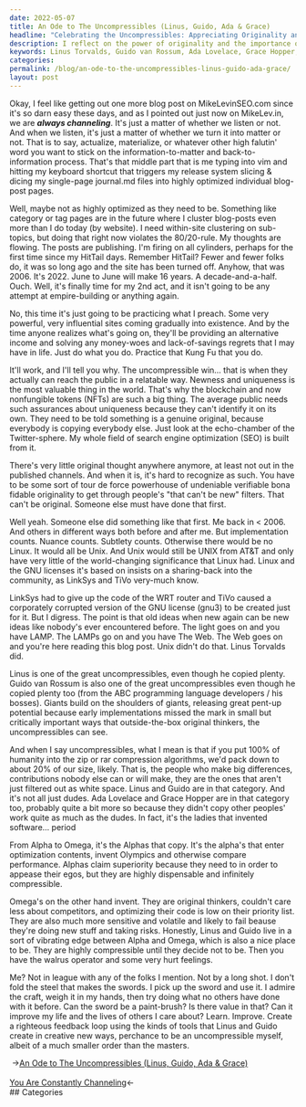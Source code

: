 ```yaml
---
date: 2022-05-07
title: An Ode to The Uncompressibles (Linus, Guido, Ada & Grace)
headline: "Celebrating the Uncompressibles: Appreciating Originality and Great Ideas"
description: I reflect on the power of originality and the importance of the 'uncompressibles' - Linus Torvalds and Guido van Rossum - who have created revolutionary ideas despite copying plenty. I explore the need to recognize and appreciate newness and uniqueness, and the potential of great ideas yet to be realized. I recognize the work of uncompressibles like Linus, Guido, Ada Lovelace, and Grace Hopper, and admire their contrast to the 'Alphas
keywords: Linus Torvalds, Guido van Rossum, Ada Lovelace, Grace Hopper, Originality, Uncompressibles, Revolutionary Ideas, Newness, Uniqueness, Blockchain, Nonfungible Tokens, NFTs, Alphas, Optimization, Copying, Contributions
categories: 
permalink: /blog/an-ode-to-the-uncompressibles-linus-guido-ada-grace/
layout: post
---
```



Okay, I feel like getting out one more blog post on MikeLevinSEO.com since it's
so darn easy these days, and as I pointed out just now on MikeLev.in, we are
***always channeling***. It's just a matter of whether we listen or not. And
when we listen, it's just a matter of whether we turn it into matter or not.
That is to say, actualize, materialize, or whatever other high falutin' word
you want to stick on the information-to-matter and back-to-information process.
That's that middle part that is me typing into vim and hitting my keyboard
shortcut that triggers my release system slicing & dicing my single-page
journal.md files into highly optimized individual blog-post pages.

Well, maybe not as highly optimized as they need to be. Something like category
or tag pages are in the future where I cluster blog-posts even more than I do
today (by website). I need within-site clustering on sub-topics, but doing that
right now violates the 80/20-rule. My thoughts are flowing. The posts are
publishing. I'm firing on all cylinders, perhaps for the first time since my
HitTail days. Remember HitTail? Fewer and fewer folks do, it was so long ago
and the site has been turned off. Anyhow, that was 2006. It's 2022. June to
June will make 16 years. A decade-and-a-half. Ouch. Well, it's finally time for
my 2nd act, and it isn't going to be any attempt at empire-building or anything
again.

No, this time it's just going to be practicing what I preach. Some very
powerful, very influential sites coming gradually into existence. And by the
time anyone realizes what's going on, they'll be providing an alternative
income and solving any money-woes and lack-of-savings regrets that I may have
in life. Just do what you do. Practice that Kung Fu that you do.

It'll work, and I'll tell you why. The uncompressible win... that is when
they actually can reach the public in a relatable way. Newness and uniqueness
is the most valuable thing in the world. That's why the blockchain and now
nonfungible tokens (NFTs) are such a big thing. The average public needs such
assurances about uniqueness because they can't identify it on its own. They
need to be told something is a genuine original, because everybody is copying
everybody else. Just look at the echo-chamber of the Twitter-sphere. My whole
field of search engine optimization (SEO) is built from it.

There's very little original thought anywhere anymore, at least not out in the
published channels. And when it is, it's hard to recognize as such. You have to
be some sort of tour de force powerhouse of undeniable verifiable bona fidable
originality to get through people's "that can't be new" filters. That can't be
original. Someone else must have done that first.

Well yeah. Someone else did something like that first. Me back in < 2006. And
others in different ways both before and after me. But implementation counts.
Nuance counts. Subtlety counts. Otherwise there would be no Linux. It would all
be Unix. And Unix would still be UNIX from AT&T and only have very little of
the world-changing significance that Linux had. Linux and the GNU licenses it's
based on insists on a sharing-back into the community, as LinkSys and TiVo
very-much know.

LinkSys had to give up the code of the WRT router and TiVo caused a corporately
corrupted version of the GNU license (gnu3) to be created just for it. But I
digress. The point is that old ideas when new again can be new ideas like
nobody's ever encountered before. The light goes on and you have LAMP. The
LAMPs go on and you have The Web. The Web goes on and you're here reading this
blog post. Unix didn't do that. Linus Torvalds did.

Linus is one of the great uncompressibles, even though he copied plenty. Guido
van Rossum is also one of the great uncompressibles even though he copied
plenty too (from the ABC programming language developers / his bosses). Giants
build on the shoulders of giants, releasing great pent-up potential because
early implementations missed the mark in small but critically important ways
that outside-the-box original thinkers, the uncompressibles can see.

And when I say uncompressibles, what I mean is that if you put 100% of
humanity into the zip or rar compression algorithms, we'd pack down to about
20% of our size, likely. That is, the people who make big differences,
contributions nobody else can or will make, they are the ones that aren't just
filtered out as white space. Linus and Guido are in that category. And it's not
all just dudes. Ada Lovelace and Grace Hopper are in that category too,
probably quite a bit more so because they didn't copy other peoples' work quite
as much as the dudes. In fact, it's the ladies that invented software...
period

From Alpha to Omega, it's the Alphas that copy. It's the alpha's that enter
optimization contents, invent Olympics and otherwise compare performance.
Alphas claim superiority because they need to in order to appease their egos,
but they are highly dispensable and infinitely compressible.

Omega's on the other hand invent. They are original thinkers, couldn't care
less about competitors, and optimizing their code is low on their priority
list. They are also much more sensitive and volatile and likely to fail beause
they're doing new stuff and taking risks. Honestly, Linus and Guido live in a
sort of vibrating edge between Alpha and Omega, which is also a nice place to
be. They are highly compressible until they decide not to be. Then you have the
walrus operator and some very hurt feelings.

Me? Not in league with any of the folks I mention. Not by a long shot. I don't
fold the steel that makes the swords. I pick up the sword and use it. I admire
the craft, weigh it in my hands, then try doing what no others have done with
it before. Can the sword be a paint-brush? Is there value in that? Can it
improve my life and the lives of others I care about? Learn. Improve. Create a
righteous feedback loop using the kinds of tools that Linus and Guido create in
creative new ways, perchance to be an uncompressible myself, albeit of a much
smaller order than the masters.


<div class="post-nav"><div class="post-nav-prev"><span class="arrow">&nbsp;&rarr;</span><a href="/blog/an-ode-to-the-uncompressibles-linus-guido-ada-grace/">An Ode to The Uncompressibles (Linus, Guido, Ada & Grace)</a></div> &nbsp; <div class="post-nav-next"><a href="/blog/you-are-constantly-channeling/">You Are Constantly Channeling</a><span class="arrow">&larr;&nbsp;</span></div></div>
## Categories

<ul></ul>